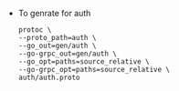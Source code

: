 - To genrate for auth
  ```
  protoc \
  --proto_path=auth \
  --go_out=gen/auth \
  --go-grpc_out=gen/auth \
  --go_opt=paths=source_relative \
  --go-grpc_opt=paths=source_relative \
  auth/auth.proto
  ```
